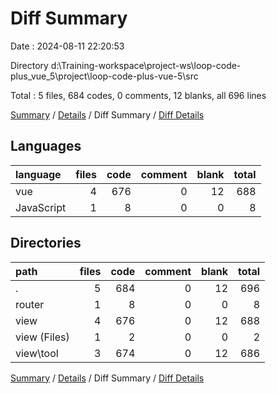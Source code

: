 # Diff Summary

Date : 2024-08-11 22:20:53

Directory d:\\Training-workspace\\project-ws\\loop-code-plus_vue_5\\project\\loop-code-plus-vue-5\\src

Total : 5 files,  684 codes, 0 comments, 12 blanks, all 696 lines

[Summary](results.md) / [Details](details.md) / Diff Summary / [Diff Details](diff-details.md)

## Languages
| language | files | code | comment | blank | total |
| :--- | ---: | ---: | ---: | ---: | ---: |
| vue | 4 | 676 | 0 | 12 | 688 |
| JavaScript | 1 | 8 | 0 | 0 | 8 |

## Directories
| path | files | code | comment | blank | total |
| :--- | ---: | ---: | ---: | ---: | ---: |
| . | 5 | 684 | 0 | 12 | 696 |
| router | 1 | 8 | 0 | 0 | 8 |
| view | 4 | 676 | 0 | 12 | 688 |
| view (Files) | 1 | 2 | 0 | 0 | 2 |
| view\\tool | 3 | 674 | 0 | 12 | 686 |

[Summary](results.md) / [Details](details.md) / Diff Summary / [Diff Details](diff-details.md)